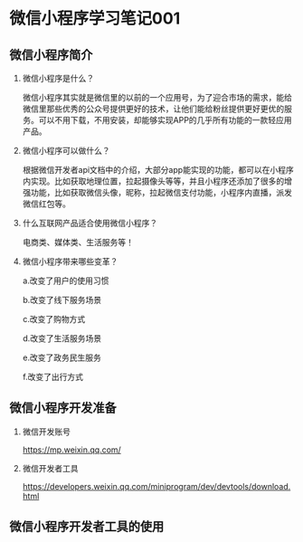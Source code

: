 # 微信小程序学习笔记001



## 微信小程序简介

1. 微信小程序是什么？

   微信小程序其实就是微信里的以前的一个应用号，为了迎合市场的需求，能给微信里那些优秀的公众号提供更好的技术，让他们能给粉丝提供更好更优的服务。可以不用下载，不用安装，却能够实现APP的几乎所有功能的一款轻应用产品。

2. 微信小程序可以做什么？

   根据微信开发者api文档中的介绍，大部分app能实现的功能，都可以在小程序内实现。比如获取地理位置，拉起摄像头等等，并且小程序还添加了很多的增强功能，比如获取微信头像，昵称，拉起微信支付功能，小程序内直播，派发微信红包等。

3. 什么互联网产品适合使用微信小程序？

   电商类、媒体类、生活服务等！

4. 微信小程序带来哪些变革？

   a.改变了用户的使用习惯

   b.改变了线下服务场景

   c.改变了购物方式

   d.改变了生活服务场景

   e.改变了政务民生服务

   f.改变了出行方式

   

## 微信小程序开发准备

1. 微信开发账号

   https://mp.weixin.qq.com/

2. 微信开发者工具

   https://developers.weixin.qq.com/miniprogram/dev/devtools/download.html



## 微信小程序开发者工具的使用

